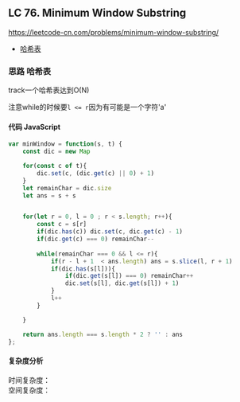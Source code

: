 ## LC 76. Minimum Window Substring
https://leetcode-cn.com/problems/minimum-window-substring/
- [哈希表](#思路-哈希表)

### 思路 哈希表
track一个哈希表达到O(N)

注意while的时候要`l <= r`因为有可能是一个字符'a'
#### 代码 JavaScript

```JavaScript
var minWindow = function(s, t) {
    const dic = new Map

    for(const c of t){
        dic.set(c, (dic.get(c) || 0) + 1)
    }
    let remainChar = dic.size
    let ans = s + s


    for(let r = 0, l = 0 ; r < s.length; r++){
        const c = s[r]
        if(dic.has(c)) dic.set(c, dic.get(c) - 1)
        if(dic.get(c) === 0) remainChar--
 
        while(remainChar === 0 && l <= r){
            if(r - l + 1  < ans.length) ans = s.slice(l, r + 1)
            if(dic.has(s[l])){
                if(dic.get(s[l]) === 0) remainChar++
                dic.set(s[l], dic.get(s[l]) + 1)
            }           
            l++
        }

    }

    return ans.length === s.length * 2 ? '' : ans
};

```

#### 复杂度分析
时间复杂度： </br>
空间复杂度：